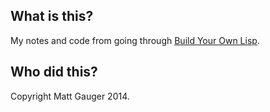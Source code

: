 ## What is this?

My notes and code from going through [Build Your Own Lisp](http://www.buildyourownlisp.com).

## Who did this?

Copyright Matt Gauger 2014.

